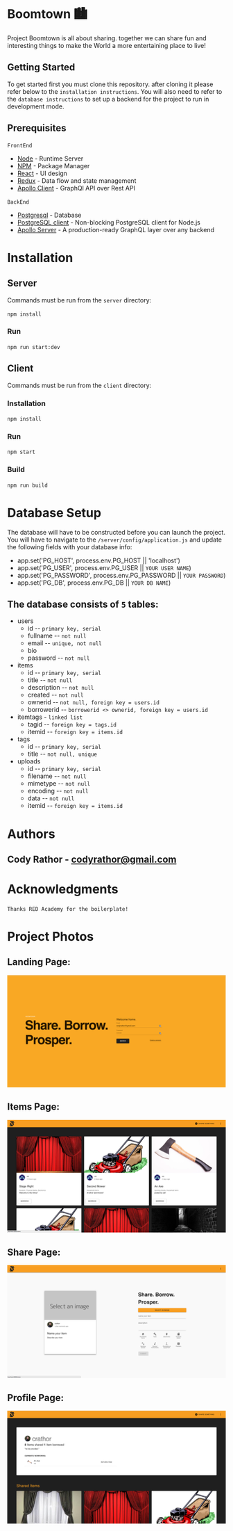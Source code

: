 # Boomtown 🏙
Project Boomtown is all about sharing. together we can share fun and interesting things to make the World a more entertaining place to live!

## Getting Started
To get started first you must clone this repository. after cloning it please refer below to the `installation instructions`. You will also need to refer to the `database instructions` to set up a backend for the project to run in development mode.

## Prerequisites
`FrontEnd`
* [Node](https://nodejs.org/en/) - Runtime Server
* [NPM](https://docs.npmjs.com/) - Package Manager
* [React](https://reactjs.org/docs/hello-world.html) - UI design
* [Redux](https://redux.js.org/introduction) - Data flow and state management
* [Apollo Client](https://www.apollographql.com/docs/react/) - GraphQl API over Rest API

`BackEnd`
* [Postgresql](https://www.postgresql.org/) - Database
* [PostgreSQL client](https://www.npmjs.com/package/pg) - Non-blocking PostgreSQL client for Node.js
* [Apollo Server](https://www.apollographql.com/server) - A production-ready GraphQL layer over any backend
# Installation

## Server

Commands must be run from the `server` directory:

`npm install`

### Run

`npm run start:dev`

## Client

Commands must be run from the `client` directory:

### Installation

`npm install`

### Run

`npm start`

### Build

`npm run build`

# Database Setup
The database will have to be constructed before you can launch the project. You will have to navigate to the `/server/config/application.js` and update the following fields with your database info:
* app.set('PG_HOST', process.env.PG_HOST || 'localhost')
* app.set('PG_USER', process.env.PG_USER || `YOUR USER NAME`)
* app.set('PG_PASSWORD', process.env.PG_PASSWORD || `YOUR PASSWORD`)
* app.set('PG_DB', process.env.PG_DB || `YOUR DB NAME`)

## The database consists of `5` tables:
* users
    * id -- `primary key, serial`
    * fullname -- `not null`
    * email -- `unique, not null`
    * bio
    * password -- `not null`
* items 
    * id -- `primary key, serial`
    * title -- `not null`
    * description -- `not null`
    * created -- `not null`
    * ownerid -- `not null, foreign key = users.id`
    * borrowerid -- `borrowerid <> ownerid, foreign key = users.id`
* itemtags - `linked list`
    * tagid -- `foreign key = tags.id`
    * itemid -- `foreign key = items.id`
* tags
    * id -- `primary key, serial`
    * title -- `not null, unique`
* uploads
    * id -- `primary key, serial`
    * filename -- `not null`
    * mimetype -- `not null`
    * encoding -- `not null`
    * data -- `not null`
    * itemid -- `foreign key = items.id`
    
# Authors
## Cody Rathor - <codyrathor@gmail.com>

# Acknowledgments
`Thanks RED Academy for the boilerplate!`

# Project Photos
## Landing Page:
![Landing Page](/screenshots/Login.png?raw=true)
## Items Page:
![Items Page](/screenshots/Items.png?raw=true)
## Share Page:
![Share Page](/screenshots/Share.png?raw=true)
## Profile Page:
![Profile Page](/screenshots/Profile.png?raw=true)